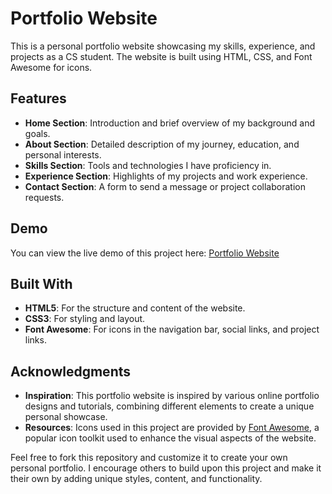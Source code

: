 # Portfolio Website

This is a personal portfolio website showcasing my skills, experience, and projects as a CS student. The website is built using HTML, CSS, and Font Awesome for icons.

## Features

- **Home Section**: Introduction and brief overview of my background and goals.
- **About Section**: Detailed description of my journey, education, and personal interests.
- **Skills Section**: Tools and technologies I have proficiency in.
- **Experience Section**: Highlights of my projects and work experience.
- **Contact Section**: A form to send a message or project collaboration requests.

## Demo

You can view the live demo of this project here: [Portfolio Website](https://tonystark-19.github.io/Portfolio-Website/)

## Built With

- **HTML5**: For the structure and content of the website.
- **CSS3**: For styling and layout.
- **Font Awesome**: For icons in the navigation bar, social links, and project links.

## Acknowledgments

- **Inspiration**: This portfolio website is inspired by various online portfolio designs and tutorials, combining different elements to create a unique personal showcase.
- **Resources**: Icons used in this project are provided by [Font Awesome](https://fontawesome.com/), a popular icon toolkit used to enhance the visual aspects of the website.

Feel free to fork this repository and customize it to create your own personal portfolio. I encourage others to build upon this project and make it their own by adding unique styles, content, and functionality.
